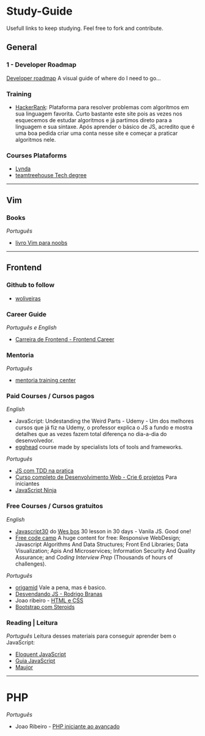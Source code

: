 # Study-Guide

Usefull links to keep studying. Feel free to fork and contribute.

## General

### 1 - Developer Roadmap
[Developer roadmap](https://github.com/kamranahmedse/developer-roadmap) A visual guide of where do I need to go...

### Training
- [HackerRank](https://www.hackerrank.com/): Plataforma para resolver problemas com algoritmos em sua linguagem favorita. Curto bastante este site pois as vezes nos esquecemos de estudar algoritmos e já partimos direto para a linguagem e sua sintaxe. Após aprender o básico de JS, acredito que é uma boa pedida criar uma conta nesse site e começar a praticar algoritmos nele.

### Courses Plataforms

- [Lynda](https://www.lynda.com/)
- [teamtreehouse Tech degree](https://teamtreehouse.com/techdegree)

***

## Vim

### Books

*Português*
- [livro Vim para noobs](https://github.com/woliveiras/vimparanoobs)


***

## Frontend

### Github to follow

- [woliveiras](https://github.com/woliveiras)

### Career Guide

*Português e English*
- [Carreira de Frontend - Frontend Career](https://github.com/woliveiras/front-end-career)


### Mentoria

*Português*
- [mentoria training center](https://github.com/training-center/mentoria)


### Paid Courses / Cursos pagos

*English*
- JavaScript: Undestanding the Weird Parts - Udemy - Um dos melhores cursos que já fiz na Udemy, o professor explica o JS a fundo e mostra detalhes que as vezes fazem total diferença no dia-a-dia do desenvolvedor.  
- [egghead](https://egghead.io/) course made by specialists lots of tools and frameworks.

*Português*
- [JS com TDD na pratica](https://www.udemy.com/join/login-popup/?next=/js-com-tdd-na-pratica/learn/v4/)
- [Curso completo de Desenvolvimento Web - Crie 6 projetos](https://www.udemy.com/curso-completo-do-desenvolvedor-web/) Para iniciantes
- [JavaScript Ninja](https://www.udemy.com/curso-javascript-ninja/?couponCode=12062018)

### Free Courses / Cursos gratuitos

*English*
- [Javascript30](https://javascript30.com/) do [Wes bos](https://wesbos.com/) 30 lesson in 30 days - Vanila JS. Good one!
- [Free code camp](https://learn.freecodecamp.org/) A huge content for free: Responsive WebDesign; Javascript Algorithms And Data Structures; Front End Libraries; Data Visualization; Apis And Microservices; Information Security And Quality Assurance; and *Coding Interview Prep* (Thousands of hours of challenges).

*Português*
- [origamid](https://www.origamid.com/) Vale a pena, mas é basico.
- [Desvendando JS - Rodrigo Branas](https://www.youtube.com/watch?v=093dIOCNeIc)
- Joao ribeiro - [HTML e CSS](https://www.youtube.com/watch?v=-QfBuXJA6p8&list=PLXik_5Br-zO8xs9cnO4gOQs56bAUuzFBc)
- [Bootstrap com Steroids](https://www.youtube.com/watch?v=TrHpFyEZISY)


### Reading | Leitura

*Português*
Leitura desses materiais para conseguir aprender bem o JavaScript:
- [Eloquent JavaScript](http://braziljs.github.io/eloquente-javascript/)
- [Guia JavaScript](https://developer.mozilla.org/pt-BR/docs/Web/JavaScript/Guide)
- [Maujor](https://www.maujor.com/tutorial/intrtut.php)

***

# PHP

*Português*
- Joao Ribeiro - [PHP iniciante ao avançado](https://www.youtube.com/channel/UC6ZL0QLBNKBAOx6vjQXTIJA)

